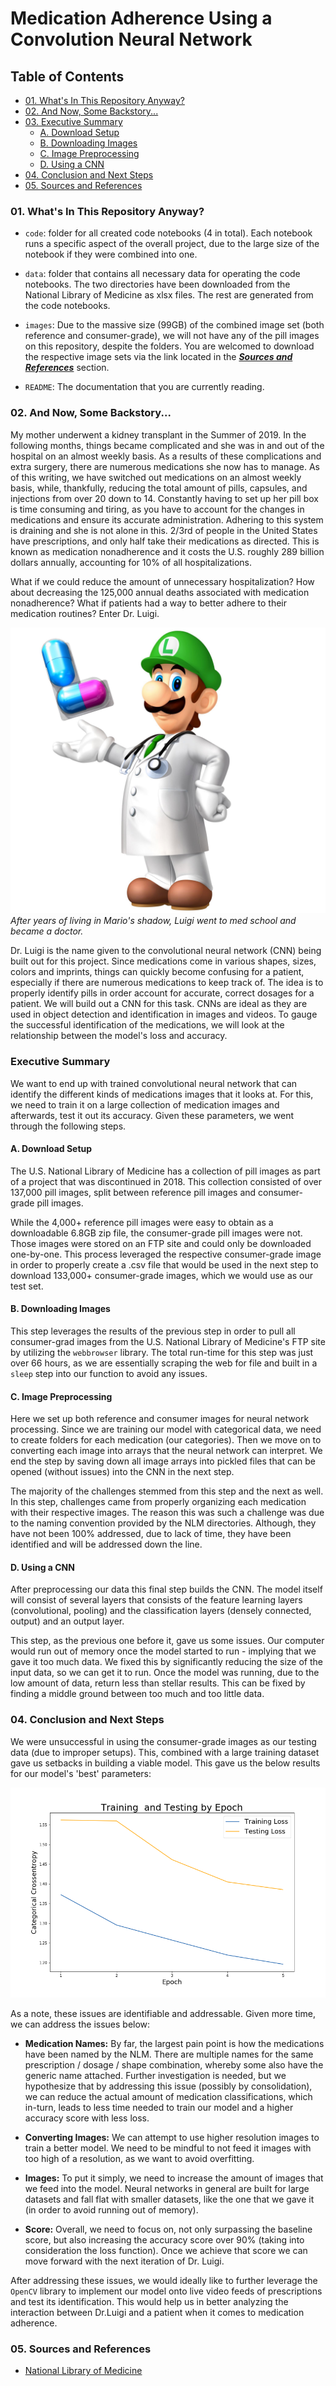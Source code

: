 # Medication Adherence Using a Convolution Neural Network


## Table of Contents

- [01. What's In This Repository Anyway?](#01.-What's-In-This-Repository-Anyway?)
- [02. And Now, Some Backstory...](#02.-And-Now,-Some-Backstory...)
- [03. Executive Summary](#03.-Executive-Summary)
    - [A. Download Setup](#A.-Download-Setup)
    - [B. Downloading Images](#B.-Downloading-Images)
    - [C. Image Preprocessing](#C.-Image-Preprocessing)
    - [D. Using a CNN](#D.-Using-a-CNN)
- [04. Conclusion and Next Steps](#04.-Conclusion-and-Next-Steps)
- [05. Sources and References](#05.-Sources-and-References)

### 01. What's In This Repository Anyway?

- `code`: folder for all created code notebooks (4 in total).  Each notebook runs a specific aspect of the overall project, due to the large size of the notebook if they were combined into one.

- `data`: folder that contains all necessary data for operating the code notebooks.  The two directories have been downloaded from the National Library of Medicine as xlsx files.  The rest are generated from the code notebooks.

- `images`:  Due to the massive size (99GB) of the combined image set (both reference and consumer-grade), we will not have any of the pill images on this repository, despite the folders.  You are welcomed to download the respective image sets via the link located in the ***[Sources and References](#Sources-and-References)*** section.

- `README`: The documentation that you are currently reading.

### 02. And Now, Some Backstory...

My mother underwent a kidney transplant in the Summer of 2019.  In the following months, things became complicated and she was in and out of the hospital on an almost weekly basis.  As a results of these complications and extra surgery, there are numerous medications she now has to manage.  As of this writing, we have switched out medications on an almost weekly basis, while, thankfully, reducing the total amount of pills, capsules, and injections from over 20 down to 14.  Constantly having to set up her pill box is time consuming and tiring, as you have to account for the changes in medications and ensure its accurate administration. Adhering to this system is draining and she is not alone in this.  2/3rd of people in the United States have prescriptions, and only half take their medications as directed.  This is known as medication nonadherence and it costs the U.S. roughly 289 billion dollars annually, accounting for 10% of all hospitalizations.

What if we could reduce the amount of unnecessary hospitalization?  How about decreasing the 125,000 annual deaths associated with medication nonadherence?  What if patients had a way to better adhere to their medication routines?  Enter Dr. Luigi.

![Dr.Luigi](images/drluigi.jpg)
*After years of living in Mario's shadow, Luigi went to med school and became a doctor.*

Dr. Luigi is the name given to the convolutional neural network (CNN) being built out for this project.  Since medications come in various shapes, sizes, colors and imprints, things can quickly become confusing for a patient, especially if there are numerous medications to keep track of.  The idea is to properly identify pills in order account for accurate, correct dosages for a patient.  We will build out a CNN for this task.  CNNs are ideal as they are used in object detection and identification in images and videos.  To gauge the successful identification of the medications, we will look at the relationship between the model's loss and accuracy.

### Executive Summary

We want to end up with trained convolutional neural network that can identify the different kinds of medications images that it looks at.  For this, we need to train it on a large collection of medication images and afterwards, test it out its accuracy.  Given these parameters, we went through the following steps.

#### A. Download Setup
The U.S. National Library of Medicine has a collection of pill images as part of a project that was discontinued in 2018. This collection consisted of over 137,000 pill images, split between reference pill images and consumer-grade pill images.

While the 4,000+ reference pill images were easy to obtain as a downloadable 6.8GB zip file, the consumer-grade pill images were not.  Those images were stored on an FTP site and could only be downloaded one-by-one.  This process leveraged the respective consumer-grade image in order to properly create a .csv file that would be used in the next step to download 133,000+ consumer-grade images, which we would use as our test set.

#### B. Downloading Images
This step leverages the results of the previous step in order to pull all consumer-grad images from the U.S. National Library of Medicine's FTP site by utilizing the `webbrowser` library.  The total run-time for this step was just over 66 hours, as we are essentially scraping the web for file and built in a `sleep` step into our function to avoid any issues.

#### C. Image Preprocessing
Here we set up both reference and consumer images for neural network processing. 
 Since we are training our model with categorical data, we need to create folders for each medication (our categories). Then we move on to converting each image into arrays that the neural network can interpret. We end the step by saving down all image arrays into pickled files that can be opened (without issues) into the CNN in the next step.

The majority of the challenges stemmed from this step and the next as well.  In this step, challenges came from properly organizing each medication with their respective images.  The reason this was such a challenge was due to the naming convention provided by the NLM directories.  Although, they have not been 100% addressed, due to lack of time, they have been identified and will be addressed down the line.

#### D. Using a CNN
After preprocessing our data this final step builds the CNN. The model itself will consist of several layers that consists of the feature learning layers (convolutional, pooling) and the classification layers (densely connected, output) and an output layer.

This step, as the previous one before it, gave us some issues.  Our computer would run out of memory once the model started to run - implying that we gave it too much data.  We fixed  this by significantly reducing the size of the input data, so we can get it to run.  Once the model was running, due to the low amount of data, return less than stellar results.  This can be fixed by finding a middle ground between too much and too little data.

### 04. Conclusion and Next Steps

We were unsuccessful in using the consumer-grade images as our testing data (due to improper setups).  This, combined with a large training dataset gave us setbacks in building a viable model.  This gave us the below results for our model's 'best' parameters:

![chart](images/chart.png)

As a note, these issues are identifiable and addressable.  Given more time, we can address the issues below:

- **Medication Names:** By far, the largest pain point is how the medications have been named by the NLM.  There are multiple names for the same prescription / dosage / shape combination, whereby some also have the generic name attached.  Further investigation is needed, but we hypothesize that by addressing this issue (possibly by consolidation), we can reduce the actual amount of medication classifications, which in-turn, leads to less time needed to train our model and a higher accuracy score with less loss.

- **Converting Images:** We can attempt to use higher resolution images to train a better model.  We need to be mindful to not feed it images with too high of a resolution, as we want to avoid overfitting.
 
- **Images:** To put it simply, we need to increase the amount of images that we feed into the model.  Neural networks in general are built for large datasets and fall flat with smaller datasets, like the one that we gave it (in order to avoid running out of memory).

- **Score:** Overall, we need to focus on, not only surpassing the baseline score, but also increasing the accuracy score over 90% (taking into consideration the loss function).  Once we achieve that score we can move forward with the next iteration of Dr. Luigi.

After addressing these issues, we would ideally like to further leverage the `OpenCV` library to implement our model onto live video feeds of prescriptions and test its identification.  This would help us in better analyzing the interaction between Dr.Luigi and a patient when it comes to medication adherence.

### 05. Sources and References

 - [National Library of Medicine](https://www.nlm.nih.gov/databases/download/pill_image.html)
